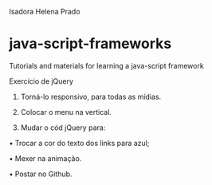 Isadora Helena Prado 
# java-script-frameworks
Tutorials and materials for learning a java-script framework

Exercício de jQuery

1.	Torná-lo responsivo, para todas as mídias.

2.	Colocar o menu na vertical.

3.	Mudar o cód jQuery para:

•	Trocar a cor do texto dos links para azul;

•	Mexer na animação.

• Postar no Github.

